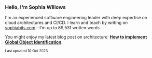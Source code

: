 ### Hello, I'm Sophia Willows

I'm an experienced software engineering leader with deep expertise on cloud architectures and CI/CD. I learn and teach by writing on [sophiabits.com](https://sophiabits.com/blog)—I'm up to 89,531 written words.

You might enjoy my latest blog post on architecture: **[How to implement Global Object Identification](https://sophiabits.com/blog/how-to-implement-global-object-identification)**.

<sub>Last updated 10 Oct 2023</sub>
